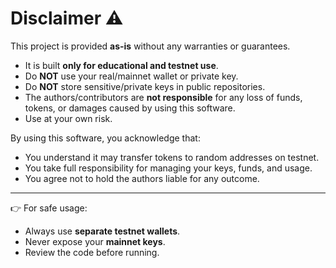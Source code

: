 # Disclaimer ⚠️

This project is provided **as-is** without any warranties or guarantees.

- It is built **only for educational and testnet use**.  
- Do **NOT** use your real/mainnet wallet or private key.  
- Do **NOT** store sensitive/private keys in public repositories.  
- The authors/contributors are **not responsible** for any loss of funds, tokens, or damages caused by using this software.  
- Use at your own risk.

By using this software, you acknowledge that:
- You understand it may transfer tokens to random addresses on testnet.  
- You take full responsibility for managing your keys, funds, and usage.  
- You agree not to hold the authors liable for any outcome.

---

👉 For safe usage:
- Always use **separate testnet wallets**.  
- Never expose your **mainnet keys**.  
- Review the code before running.
